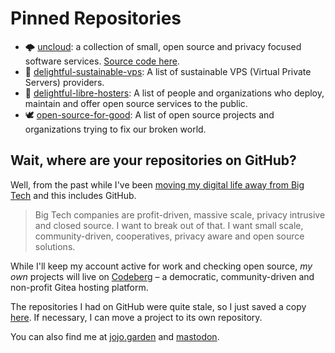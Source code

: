 # Pinned Repositories

- 🌩 [uncloud](https://uncloud.do): a collection of small, open source and privacy focused software services. [Source code here](https://codeberg.org/uncloud/infra).
- 💎 [delightful-sustainable-vps](https://codeberg.org/jonatasbaldin/delightful-sustainable-vps): A list of sustainable VPS (Virtual Private Servers) providers.
- 💎 [delightful-libre-hosters](https://codeberg.org/jonatasbaldin/delightful-libre-hosters): A list of people and organizations who deploy, maintain and offer open source services to the public.
- 🕊 [open-source-for-good](https://codeberg.org/jonatasbaldin/open-source-for-good): A list of open source projects and organizations trying to fix our broken world.

## Wait, where are your repositories on GitHub?
Well, from the past while I've been [moving my digital life away from Big Tech](https://jojo.garden/notes/moving-away-from-big-tech/) and this includes GitHub.

> Big Tech companies are profit-driven, massive scale, privacy intrusive and closed source. I want to break out of that. I want small scale, community-driven, cooperatives, privacy aware and open source solutions.

While I'll keep my account active for work and checking open source, _my own_ projects will live on [Codeberg](https://codeberg.org/jonatasbaldin) – a democratic, community-driven and non-profit Gitea hosting platform.

The repositories I had on GitHub were quite stale, so I just saved a copy [here](https://codeberg.org/jonatasbaldin/old-code/). If necessary, I can move a project to its own repository.

You can also find me at [jojo.garden](https://jojo.garden) and [mastodon](https://indieweb.social/web/@jonatasbaldin).
